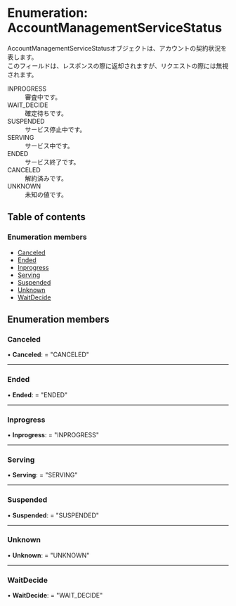 # Enumeration: AccountManagementServiceStatus


<div lang=\"ja\"> AccountManagementServiceStatusオブジェクトは、アカウントの契約状況を表します。<br> このフィールドは、レスポンスの際に返却されますが、リクエストの際には無視されます。 </div>  <dl class=term>   <dt class=\"term__item\">INPROGRESS</dt>   <dd class=\"term__desc\"><span lang=\"ja\">審査中です。</span></dd>   <dt class=\"term__item\">WAIT_DECIDE</dt>   <dd class=\"term__desc\"><span lang=\"ja\">確定待ちです。</span></dd>   <dt class=\"term__item\">SUSPENDED</dt>   <dd class=\"term__desc\"><span lang=\"ja\">サービス停止中です。</span></dd>   <dt class=\"term__item\">SERVING</dt>   <dd class=\"term__desc\"><span lang=\"ja\">サービス中です。</span></dd>   <dt class=\"term__item\">ENDED</dt>   <dd class=\"term__desc\"><span lang=\"ja\">サービス終了です。</span></dd>   <dt class=\"term__item\">CANCELED</dt>   <dd class=\"term__desc\"><span lang=\"ja\">解約済みです。</span></dd>   <dt class=\"term__item\">UNKNOWN</dt>   <dd class=\"term__desc\"><span lang=\"ja\">未知の値です。</span></dd> </dl>

## Table of contents

### Enumeration members

- [Canceled](accountmanagementservicestatus.md#canceled)
- [Ended](accountmanagementservicestatus.md#ended)
- [Inprogress](accountmanagementservicestatus.md#inprogress)
- [Serving](accountmanagementservicestatus.md#serving)
- [Suspended](accountmanagementservicestatus.md#suspended)
- [Unknown](accountmanagementservicestatus.md#unknown)
- [WaitDecide](accountmanagementservicestatus.md#waitdecide)

## Enumeration members

### Canceled

• **Canceled**: = "CANCELED"

___

### Ended

• **Ended**: = "ENDED"

___

### Inprogress

• **Inprogress**: = "INPROGRESS"

___

### Serving

• **Serving**: = "SERVING"

___

### Suspended

• **Suspended**: = "SUSPENDED"

___

### Unknown

• **Unknown**: = "UNKNOWN"

___

### WaitDecide

• **WaitDecide**: = "WAIT\_DECIDE"
